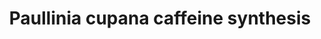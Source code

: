 ---
annotations:
- id: PW:0000002
  parent: classic metabolic pathway
  type: Pathway Ontology
  value: classic metabolic pathway
authors:
- Hayashi
- MaintBot
- Egonw
- Eweitz
citedin: ''
communities:
- Plants
description: Paullinia cupana caffeine synthesis pathway.
last-edited: 2025-10-31
ndex: null
organisms:
- Paullinia cupana
redirect_from:
- /index.php/Pathway:WP5590
- /instance/WP5590
- /instance/WP5590_r140937
revision: r140937
schema-jsonld:
- '@context': https://schema.org/
  '@id': https://wikipathways.github.io/pathways/WP5590.html
  '@type': Dataset
  creator:
    '@type': Organization
    name: WikiPathways
  description: Paullinia cupana caffeine synthesis pathway.
  keywords:
  - 3-methylxanthine
  - PcCS
  - PcCS1
  - PcCS2
  - Theobromine
  - Xanthine
  - caffeine
  license: CC0
  name: Paullinia cupana caffeine synthesis
seo: CreativeWork
title: Paullinia cupana caffeine synthesis
wpid: WP5590
---